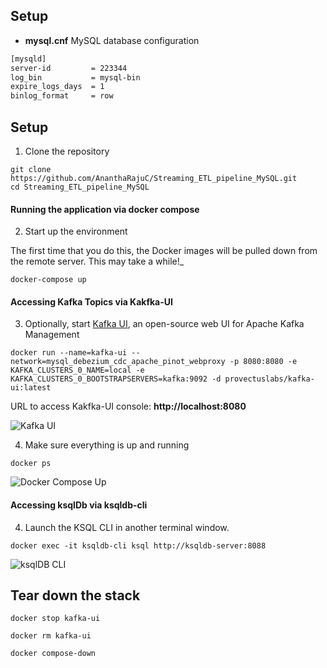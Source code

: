## Setup

*	**mysql.cnf** MySQL database configuration

~~~txt
[mysqld]
server-id         = 223344
log_bin           = mysql-bin
expire_logs_days  = 1
binlog_format     = row
~~~

## Setup

1. Clone the repository

~~~shell
git clone https://github.com/AnanthaRajuC/Streaming_ETL_pipeline_MySQL.git
cd Streaming_ETL_pipeline_MySQL
~~~

#### Running the application via docker compose

2. Start up the environment

The first time that you do this, the Docker images will be pulled down from the remote server. This may take a while!_

~~~shell
docker-compose up
~~~

#### Accessing Kafka Topics via Kakfka-UI

3. Optionally, start [Kafka UI](https://github.com/provectus/kafka-ui), an open-source web UI for Apache Kafka Management

~~~shell
docker run --name=kafka-ui --network=mysql_debezium_cdc_apache_pinot_webproxy -p 8080:8080 -e KAFKA_CLUSTERS_0_NAME=local -e KAFKA_CLUSTERS_0_BOOTSTRAPSERVERS=kafka:9092 -d provectuslabs/kafka-ui:latest
~~~

URL to access Kakfka-UI console: **http://localhost:8080**  

![Kafka UI](/images/04-kafka-topics-before-debezium.png) 

4. Make sure everything is up and running

~~~shell
docker ps
~~~

![Docker Compose Up](/images/09-docker-ps.png) 

#### Accessing ksqlDb via ksqldb-cli

4. Launch the KSQL CLI in another terminal window.

~~~shell
docker exec -it ksqldb-cli ksql http://ksqldb-server:8088
~~~

![ksqlDB CLI](/images/10-ksql-db-initial.png) 

## Tear down the stack

~~~shell
docker stop kafka-ui

docker rm kafka-ui

docker compose-down
~~~